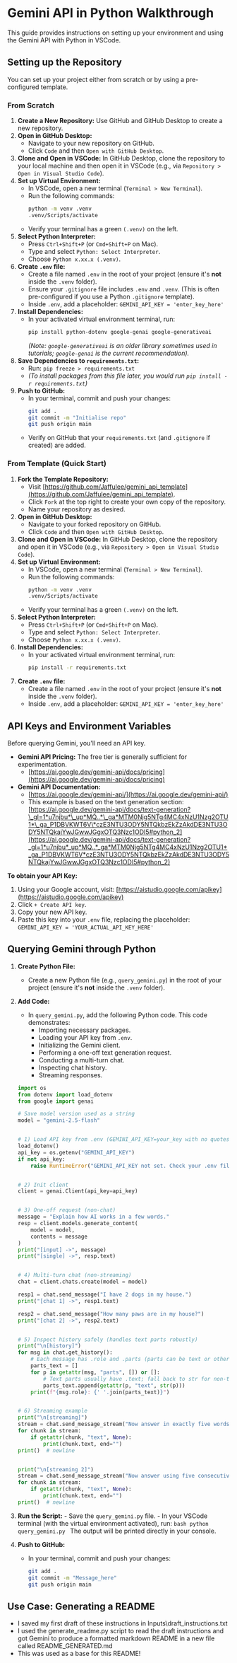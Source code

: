 # Gemini API in Python Walkthrough

This guide provides instructions on setting up your environment and using the Gemini API with Python in VSCode.

## Setting up the Repository

You can set up your project either from scratch or by using a pre-configured template.

### From Scratch

1.  **Create a New Repository:** Use GitHub and GitHub Desktop to create a new repository.
2.  **Open in GitHub Desktop:**
    - Navigate to your new repository on GitHub.
    - Click `Code` and then `Open with GitHub Desktop`.
3.  **Clone and Open in VSCode:** In GitHub Desktop, clone the repository to your local machine and then open it in VSCode (e.g., via `Repository > Open in Visual Studio Code`).
4.  **Set up Virtual Environment:**
    - In VSCode, open a new terminal (`Terminal > New Terminal`).
    - Run the following commands:
      ```bash
      python -m venv .venv
      .venv/Scripts/activate
      ```
    - Verify your terminal has a green `(.venv)` on the left.
5.  **Select Python Interpreter:**
    - Press `Ctrl+Shift+P` (or `Cmd+Shift+P` on Mac).
    - Type and select `Python: Select Interpreter`.
    - Choose `Python x.xx.x (.venv)`.
6.  **Create `.env` file:**
    - Create a file named `.env` in the root of your project (ensure it's **not** inside the `.venv` folder).
    - Ensure your `.gitignore` file includes `.env` and `.venv`. (This is often pre-configured if you use a Python `.gitignore` template).
    - Inside `.env`, add a placeholder: `GEMINI_API_KEY = 'enter_key_here'`
7.  **Install Dependencies:**
    - In your activated virtual environment terminal, run:
      ```bash
      pip install python-dotenv google-genai google-generativeai
      ```
      _(Note: `google-generativeai` is an older library sometimes used in tutorials; `google-genai` is the current recommendation)._
8.  **Save Dependencies to `requirements.txt`:**
    - Run: `pip freeze > requirements.txt`
    - _(To install packages from this file later, you would run `pip install -r requirements.txt`)_
9.  **Push to GitHub:**
    - In your terminal, commit and push your changes:
      ```bash
      git add .
      git commit -m "Initialise repo"
      git push origin main
      ```
    - Verify on GitHub that your `requirements.txt` (and `.gitignore` if created) are added.

### From Template (Quick Start)

1.  **Fork the Template Repository:**
    - Visit [https://github.com/Jaffulee/gemini_api_template](https://github.com/Jaffulee/gemini_api_template).
    - Click `Fork` at the top right to create your own copy of the repository.
    - Name your repository as desired.
2.  **Open in GitHub Desktop:**
    - Navigate to your forked repository on GitHub.
    - Click `Code` and then `Open with GitHub Desktop`.
3.  **Clone and Open in VSCode:** In GitHub Desktop, clone the repository and open it in VSCode (e.g., via `Repository > Open in Visual Studio Code`).
4.  **Set up Virtual Environment:**
    - In VSCode, open a new terminal (`Terminal > New Terminal`).
    - Run the following commands:
      ```bash
      python -m venv .venv
      .venv/Scripts/activate
      ```
    - Verify your terminal has a green `(.venv)` on the left.
5.  **Select Python Interpreter:**
    - Press `Ctrl+Shift+P` (or `Cmd+Shift+P` on Mac).
    - Type and select `Python: Select Interpreter`.
    - Choose `Python x.xx.x (.venv)`.
6.  **Install Dependencies:**
    - In your activated virtual environment terminal, run:
      ```bash
      pip install -r requirements.txt
      ```
7.  **Create `.env` file:**
    - Create a file named `.env` in the root of your project (ensure it's **not** inside the `.venv` folder).
    - Inside `.env`, add a placeholder: `GEMINI_API_KEY = 'enter_key_here'`

## API Keys and Environment Variables

Before querying Gemini, you'll need an API key.

- **Gemini API Pricing:** The free tier is generally sufficient for experimentation.
  - [https://ai.google.dev/gemini-api/docs/pricing](https://ai.google.dev/gemini-api/docs/pricing)
- **Gemini API Documentation:**
  - [https://ai.google.dev/gemini-api/](https://ai.google.dev/gemini-api/)
  - This example is based on the text generation section: [https://ai.google.dev/gemini-api/docs/text-generation?\_gl=1*u7njbu*\_up*MQ..*\_ga*MTM0Njg5NTg4MC4xNzU1Nzg2OTU1*\_ga_P1DBVKWT6V\*czE3NTU3ODY5NTQkbzEkZzAkdDE3NTU3ODY5NTQkajYwJGwwJGgxOTQ3Nzc1ODI5#python_2](https://ai.google.dev/gemini-api/docs/text-generation?_gl=1*u7njbu*_up*MQ..*_ga*MTM0Njg5NTg4MC4xNzU1Nzg2OTU1*_ga_P1DBVKWT6V*czE3NTU3ODY5NTQkbzEkZzAkdDE3NTU3ODY5NTQkajYwJGwwJGgxOTQ3Nzc1ODI5#python_2)

**To obtain your API Key:**

1.  Using your Google account, visit: [https://aistudio.google.com/apikey](https://aistudio.google.com/apikey)
2.  Click `+ Create API key`.
3.  Copy your new API key.
4.  Paste this key into your `.env` file, replacing the placeholder: `GEMINI_API_KEY = 'YOUR_ACTUAL_API_KEY_HERE'`

## Querying Gemini through Python

1.  **Create Python File:**
    - Create a new Python file (e.g., `query_gemini.py`) in the root of your project (ensure it's **not** inside the `.venv` folder).
2.  **Add Code:**

    - In `query_gemini.py`, add the following Python code. This code demonstrates:
      - Importing necessary packages.
      - Loading your API key from `.env`.
      - Initializing the Gemini client.
      - Performing a one-off text generation request.
      - Conducting a multi-turn chat.
      - Inspecting chat history.
      - Streaming responses.

    ```python
    import os
    from dotenv import load_dotenv
    from google import genai

    # Save model version used as a string
    model = "gemini-2.5-flash"


    # 1) Load API key from .env (GEMINI_API_KEY=your_key with no quotes)
    load_dotenv()
    api_key = os.getenv("GEMINI_API_KEY")
    if not api_key:
        raise RuntimeError("GEMINI_API_KEY not set. Check your .env file.")


    # 2) Init client
    client = genai.Client(api_key=api_key)


    # 3) One-off request (non-chat)
    message = "Explain how AI works in a few words."
    resp = client.models.generate_content(
        model = model,
        contents = message
    )
    print("[input] ->", message)
    print("[single] ->", resp.text)


    # 4) Multi-turn chat (non-streaming)
    chat = client.chats.create(model = model)

    resp1 = chat.send_message("I have 2 dogs in my house.")
    print("[chat 1] ->", resp1.text)

    resp2 = chat.send_message("How many paws are in my house?")
    print("[chat 2] ->", resp2.text)


    # 5) Inspect history safely (handles text parts robustly)
    print("\n[history]")
    for msg in chat.get_history():
        # Each message has .role and .parts (parts can be text or other types)
        parts_text = []
        for p in getattr(msg, "parts", []) or []:
            # Text parts usually have .text; fall back to str for non-text parts
            parts_text.append(getattr(p, "text", str(p)))
        print(f"{msg.role}: {' '.join(parts_text)}")


    # 6) Streaming example
    print("\n[streaming]")
    stream = chat.send_message_stream("Now answer in exactly five words.")
    for chunk in stream:
        if getattr(chunk, "text", None):
            print(chunk.text, end="")
    print()  # newline


    print("\n[streaming 2]")
    stream = chat.send_message_stream("Now answer using five consecutive haikus, pondering the absurdity of such a task.")
    for chunk in stream:
        if getattr(chunk, "text", None):
            print(chunk.text, end="")
    print()  # newline
    ```

3.  **Run the Script:** - Save the `query_gemini.py` file. - In your VSCode terminal (with the virtual environment activated), run:
    `bash
python query_gemini.py
`
    The output will be printed directly in your console.

4.  **Push to GitHub:**
    - In your terminal, commit and push your changes:
      ```bash
      git add .
      git commit -m "Message_here"
      git push origin main
      ```

## Use Case: Generating a README

- I saved my first draft of these instructions in Inputs\draft_instructions.txt
- I used the generate_readme.py script to read the draft instructions and got Gemini to produce a formatted markdown README in a new file called README_GENERATED.md
- This was used as a base for this README!
